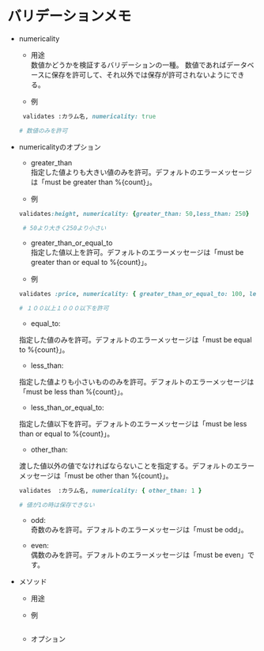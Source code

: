 # **バリデーションメモ**


* numericality

  * 用途  
  数値かどうかを検証するバリデーションの一種。
  数値であればデータベースに保存を許可して、それ以外では保存が許可されないようにできる。  

  * 例  
  ```ruby
   validates :カラム名, numericality: true  

  # 数値のみを許可
  ```


*  numericalityのオプション

    * greater_than  
     指定した値よりも大きい値のみを許可。デフォルトのエラーメッセージは「must be greater than %{count}」。  

    * 例  
    ```ruby
    validates:height, numericality: {greater_than: 50,less_than: 250}

     # 50より大きく250より小さい
     ```

    * greater_than_or_equal_to  
    指定した値以上を許可。デフォルトのエラーメッセージは「must be greater than or equal to %{count}」。
     
    * 例  

    ```ruby
    validates :price, numericality: { greater_than_or_equal_to: 100, less_than_or_equal_to: 1_000 }

    # １００以上１０００以下を許可
     ```

    * equal_to:  

    指定した値のみを許可。デフォルトのエラーメッセージは「must be equal to %{count}」。

    * less_than:  
  
    指定した値よりも小さいもののみを許可。デフォルトのエラーメッセージは「must be less than %{count}」。

    * less_than_or_equal_to:  

    指定した値以下を許可。デフォルトのエラーメッセージは「must be
    less than or equal to %{count}」。

    * other_than:  

    渡した値以外の値でなければならないことを指定する。デフォルトのエラーメッセージは「must be other than %{count}」。
    
    ```ruby
    validates  :カラム名, numericality: { other_than: 1 }  

    # 値が1の時は保存できない
    ```


    * odd:  
    奇数のみを許可。デフォルトのエラーメッセージは「must be odd」。  

    *  even:  
    偶数のみを許可。デフォルトのエラーメッセージは「must be even」です。



* メソッド

  * 用途 
  
  

  * 例  
  ```javascript
  

  ```


  * オプション  
